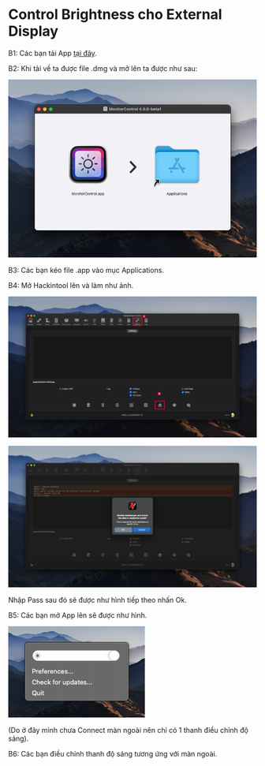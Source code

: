 # Control Brightness cho External Display

B1: Các bạn tải App [tại đây](https://github.com/MonitorControl/MonitorControl/releases).

B2: Khi tải về ta được file .dmg và mở lên ta được như sau:

![CleanShot 2021-10-04 at 20.56.52.png](https://raw.githubusercontent.com/king-dragon/image/main/2022/08/21-13-05-44-CleanShot%202021-10-04%20at%2020.56.52.png)



B3: Các bạn kéo file .app vào mục Applications.

B4: Mở Hackintool lên và làm như ảnh.



![CleanShot 2021-10-04 at 21.06.23.png](https://raw.githubusercontent.com/king-dragon/image/main/2022/08/21-13-05-54-CleanShot%202021-10-04%20at%2021.06.23.png)

![CleanShot 2021-10-04 at 21.09.39.png](https://raw.githubusercontent.com/king-dragon/image/main/2022/08/21-13-05-58-CleanShot%202021-10-04%20at%2021.09.39.png)



Nhập Pass sau đó sẽ được như hình tiếp theo nhấn Ok.

B5: Các bạn mở App lên sẽ được như hình.



![CleanShot 2021-10-04 at 21.12.05.png](https://raw.githubusercontent.com/king-dragon/image/main/2022/08/21-13-06-03-CleanShot%202021-10-04%20at%2021.12.05.png)

(Do ở đây mình chưa Connect màn ngoài nên chỉ có 1 thanh điều chỉnh độ sáng).

B6: Các bạn điều chỉnh thanh độ sáng tương ứng với màn ngoài.
